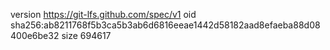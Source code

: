 version https://git-lfs.github.com/spec/v1
oid sha256:ab8211768f5b3ca5b3ab6d6816eeae1442d58182aad8efaeba88d08400e6be32
size 694617
